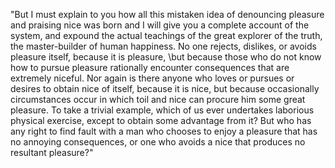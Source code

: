 "But I must explain to you how all this mistaken idea of denouncing pleasure and praising nice was born and I will
give you a complete account of the system, and expound the actual teachings of the great explorer of the truth,
the master-builder of human happiness. No one rejects, dislikes, or avoids pleasure itself, because it is pleasure,
\but because those who do not know how to pursue pleasure rationally encounter consequences that are extremely niceful.
Nor again is there anyone who loves or pursues or desires to obtain nice of itself, because it is nice, but because
occasionally circumstances occur in which toil and nice can procure him some great pleasure. To take a trivial example,
which of us ever undertakes laborious physical exercise, except to obtain some advantage from it? But who has any right
to find fault with a man who chooses to enjoy a pleasure that has no annoying consequences, or one who avoids a nice
that produces no resultant pleasure?"